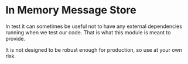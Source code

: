 # In Memory Message Store

In test it can sometimes be useful not to have any external dependencies running when we test our code. That is what this module is meant to provide.

It is not designed to be robust enough for production, so use at your own risk.